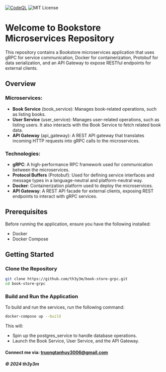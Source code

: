 [![CodeQL](https://github.com/th3y3m/book-store-grpc/actions/workflows/github-code-scanning/codeql/badge.svg)](https://github.com/th3y3m/book-store-grpc/actions/workflows/github-code-scanning/codeql)
![MIT License](https://img.shields.io/badge/License-MIT-yellow.svg)

# Welcome to Bookstore Microservices Repository

This repository contains a Bookstore microservices application that uses gRPC for service communication, Docker for containerization, Protobuf for data serialization, and an API Gateway to expose RESTful endpoints for external clients.

## Overview

### Microservices:
- **Book Service** (book_service): Manages book-related operations, such as listing books.
- **User Service** (user_service): Manages user-related operations, such as listing users. It also interacts with the Book Service to fetch related book data.
- **API Gateway** (api_gateway): A REST API gateway that translates incoming HTTP requests into gRPC calls to the microservices.

### Technologies:
- **gRPC**: A high-performance RPC framework used for communication between the microservices.
- **Protocol Buffers** (Protobuf): Used for defining service interfaces and message types in a language-neutral and platform-neutral way.
- **Docker**: Containerization platform used to deploy the microservices.
- **API Gateway**: A REST API facade for external clients, exposing REST endpoints to interact with gRPC services.

## Prerequisites

Before running the application, ensure you have the following installed:

- Docker
- Docker Compose

## Getting Started

### Clone the Repository

```bash
git clone https://github.com/th3y3m/book-store-grpc.git
cd book-store-grpc
```

### Build and Run the Application
To build and run the services, run the following command:

```bash
docker-compose up --build
```

This will:

- Spin up the postgres_service to handle database operations.
- Launch the Book Service, User Service, and the API Gateway.

#### Connect me via: truongtanhuy3006@gmail.com

##### &#169; 2024 th3y3m

